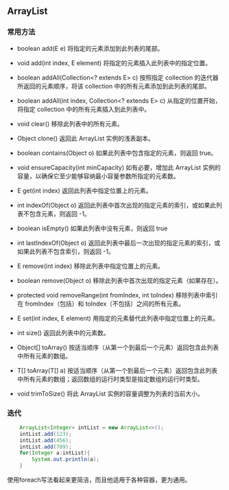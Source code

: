 ## ArrayList
### 常用方法
- boolean add(E e)
将指定的元素添加到此列表的尾部。

- void add(int index, E element)
将指定的元素插入此列表中的指定位置。

- boolean addAll(Collection<? extends E> c)
按照指定 collection 的迭代器所返回的元素顺序，将该 collection 中的所有元素添加到此列表的尾部。

- boolean addAll(int index, Collection<? extends E> c)
从指定的位置开始，将指定 collection 中的所有元素插入到此列表中。

- void clear()
移除此列表中的所有元素。

- Object clone()
返回此 ArrayList 实例的浅表副本。

- boolean contains(Object o)
如果此列表中包含指定的元素，则返回 true。

- void ensureCapacity(int minCapacity)
如有必要，增加此 ArrayList 实例的容量，以确保它至少能够容纳最小容量参数所指定的元素数。

- E get(int index)
返回此列表中指定位置上的元素。
 
- int indexOf(Object o)
返回此列表中首次出现的指定元素的索引，或如果此列表不包含元素，则返回 -1。

- boolean isEmpty()
如果此列表中没有元素，则返回 true

- int lastIndexOf(Object o)
返回此列表中最后一次出现的指定元素的索引，或如果此列表不包含索引，则返回 -1。

- E remove(int index)
移除此列表中指定位置上的元素。

- boolean remove(Object o)
移除此列表中首次出现的指定元素（如果存在）。

- protected void removeRange(int fromIndex, int toIndex)
移除列表中索引在 fromIndex（包括）和 toIndex（不包括）之间的所有元素。

- E set(int index, E element)
用指定的元素替代此列表中指定位置上的元素。

- int size()
返回此列表中的元素数。

- Object[] toArray()
按适当顺序（从第一个到最后一个元素）返回包含此列表中所有元素的数组。

- <T> T[] toArray(T[] a)
按适当顺序（从第一个到最后一个元素）返回包含此列表中所有元素的数组；返回数组的运行时类型是指定数组的运行时类型。

- void trimToSize()
将此 ArrayList 实例的容量调整为列表的当前大小。

### 迭代

```java
    ArrayList<Integer> intList = new ArrayList<>();
    intList.add(123);
    intList.add(456);
    intList.add(789);
    for(Integer a:intList){
        System.out.println(a);
    }
```

使用foreach写法看起来更简洁，而且他适用于各种容器，更为通用。
